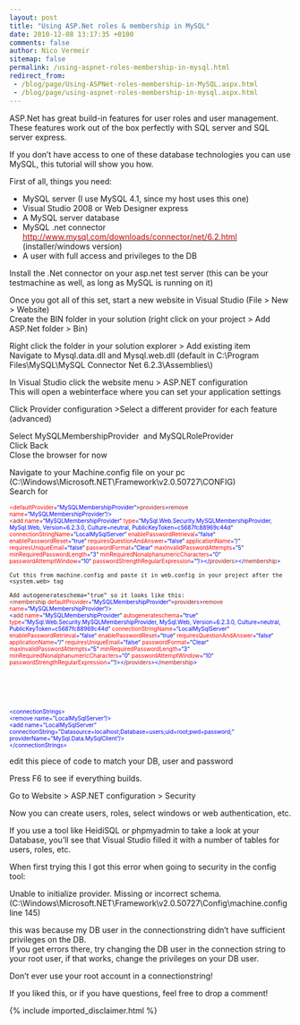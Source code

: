 ```yaml
---
layout: post
title: "Using ASP.Net roles & membership in MySQL"
date: 2010-12-08 13:17:35 +0100
comments: false
author: Nico Vermeir
sitemap: false
permalink: /using-aspnet-roles-membership-in-mysql.html
redirect_from:
 - /blog/page/Using-ASPNet-roles-membership-in-MySQL.aspx.html
 - /blog/page/using-aspnet-roles-membership-in-mysql.aspx.html
---
```

<div class="entry">
<p>ASP.Net has great build-in features for user roles and user management.<br />These features work out of the box perfectly with SQL server and SQL server express.</p>
<p>If you don&rsquo;t have access to one of these database technologies you can use MySQL, this tutorial will show you how.</p>
<p>First of all, things you need:</p>
<ul>
<li>MySQL server (I use MySQL 4.1, since my host uses this one)</li>
<li>Visual Studio 2008 or Web Designer express</li>
<li>A MySQL server database</li>
<li>MySQL .net connector <a href="http://www.mysql.com/downloads/connector/net/6.2.html"><span style="color: #cc0000;">http://www.mysql.com/downloads/connector/net/6.2.html</span></a>&nbsp; (installer/windows version)</li>
<li>A user with full access and privileges to the DB</li>
</ul>
<p>Install the .Net connector on your asp.net test server (this can be your testmachine as well, as long as MySQL is running on it)</p>
<p>Once you got all of this set, start a new website in Visual Studio (File &gt; New &gt; Website)<br />Create the BIN folder in your solution (right click on your project &gt; Add ASP.Net folder &gt; Bin)</p>
<p>Right click the folder in your solution explorer &gt; Add existing item<br />Navigate to Mysql.data.dll and Mysql.web.dll (default in C:\Program Files\MySQL\MySQL Connector Net 6.2.3\Assemblies\)</p>
<p>In Visual Studio click the website menu &gt; ASP.NET configuration<br />This will open a webinterface where you can set your application settings</p>
<p>Click Provider configuration &gt;Select a different provider for each feature (advanced)</p>
<p>Select MySQLMembershipProvider&nbsp; and MySQLRoleProvider<br />Click Back<br />Close the browser for now</p>
<p>Navigate to your Machine.config file on your pc (C:\Windows\Microsoft.NET\Framework\v2.0.50727\CONFIG)<br />Search for</p>
<p><span style="color: #ff0000; font-size: x-small;"><span style="color: #ff0000; font-size: x-small;">&lt;defaultProvider</span></span><span style="color: #0000ff; font-size: x-small;"><span style="color: #0000ff; font-size: x-small;">=</span></span><span style="font-size: x-small;">&ldquo;</span><span style="color: #0000ff; font-size: x-small;"><span style="color: #0000ff; font-size: x-small;">MySQLMembershipProvider</span></span><span style="font-size: x-small;">&ldquo;</span><span style="color: #0000ff; font-size: x-small;"><span style="color: #0000ff; font-size: x-small;">&gt;</span></span><span style="color: #a31515; font-size: x-small;"><span style="color: #a31515; font-size: x-small;">providers</span></span><span style="color: #0000ff; font-size: x-small;"><span style="color: #0000ff; font-size: x-small;">&gt;</span></span><span style="color: #a31515; font-size: x-small;"><span style="color: #a31515; font-size: x-small;">remove</span></span><span style="color: #0000ff; font-size: x-small;"><span style="color: #0000ff; font-size: x-small;"> </span></span><span style="color: #ff0000; font-size: x-small;"><span style="color: #ff0000; font-size: x-small;">name</span></span><span style="color: #0000ff; font-size: x-small;"><span style="color: #0000ff; font-size: x-small;">=</span></span><span style="font-size: x-small;">&ldquo;</span><span style="color: #0000ff; font-size: x-small;"><span style="color: #0000ff; font-size: x-small;">MySQLMembershipProvider</span></span><span style="font-size: x-small;">&ldquo;</span><span style="color: #0000ff; font-size: x-small;"><span style="color: #0000ff; font-size: x-small;">/&gt;<br /></span></span><span style="color: #a31515; font-size: x-small;"><span style="color: #a31515; font-size: x-small;">&lt;add</span></span><span style="color: #0000ff; font-size: x-small;"><span style="color: #0000ff; font-size: x-small;"> </span></span><span style="color: #ff0000; font-size: x-small;"><span style="color: #ff0000; font-size: x-small;">name</span></span><span style="color: #0000ff; font-size: x-small;"><span style="color: #0000ff; font-size: x-small;">=</span></span><span style="font-size: x-small;">&ldquo;</span><span style="color: #0000ff; font-size: x-small;"><span style="color: #0000ff; font-size: x-small;">MySQLMembershipProvider</span></span><span style="font-size: x-small;">&ldquo;</span><span style="color: #0000ff; font-size: x-small;"><span style="color: #0000ff; font-size: x-small;"> </span></span><span style="color: #ff0000; font-size: x-small;"><span style="color: #ff0000; font-size: x-small;">type</span></span><span style="color: #0000ff; font-size: x-small;"><span style="color: #0000ff; font-size: x-small;">=</span></span><span style="font-size: x-small;">&ldquo;</span><span style="color: #0000ff; font-size: x-small;"><span style="color: #0000ff; font-size: x-small;">MySql.Web.Security.MySQLMembershipProvider, MySql.Web, Version=6.2.3.0, Culture=neutral, PublicKeyToken=c5687fc88969c44d</span></span><span style="font-size: x-small;">&ldquo;</span><span style="color: #0000ff; font-size: x-small;"><span style="color: #0000ff; font-size: x-small;"> </span></span><span style="color: #ff0000; font-size: x-small;"><span style="color: #ff0000; font-size: x-small;">connectionStringName</span></span><span style="color: #0000ff; font-size: x-small;"><span style="color: #0000ff; font-size: x-small;">=</span></span><span style="font-size: x-small;">&ldquo;</span><span style="color: #0000ff; font-size: x-small;"><span style="color: #0000ff; font-size: x-small;">LocalMySqlServer</span></span><span style="font-size: x-small;">&ldquo;</span><span style="color: #0000ff; font-size: x-small;"><span style="color: #0000ff; font-size: x-small;"> </span></span><span style="color: #ff0000; font-size: x-small;"><span style="color: #ff0000; font-size: x-small;">enablePasswordRetrieval</span></span><span style="color: #0000ff; font-size: x-small;"><span style="color: #0000ff; font-size: x-small;">=</span></span><span style="font-size: x-small;">&ldquo;</span><span style="color: #0000ff; font-size: x-small;"><span style="color: #0000ff; font-size: x-small;">false</span></span><span style="font-size: x-small;">&ldquo;</span><span style="color: #0000ff; font-size: x-small;"><span style="color: #0000ff; font-size: x-small;"> </span></span><span style="color: #ff0000; font-size: x-small;"><span style="color: #ff0000; font-size: x-small;">enablePasswordReset</span></span><span style="color: #0000ff; font-size: x-small;"><span style="color: #0000ff; font-size: x-small;">=</span></span><span style="font-size: x-small;">&ldquo;</span><span style="color: #0000ff; font-size: x-small;"><span style="color: #0000ff; font-size: x-small;">true</span></span><span style="font-size: x-small;">&ldquo;</span><span style="color: #0000ff; font-size: x-small;"><span style="color: #0000ff; font-size: x-small;"> </span></span><span style="color: #ff0000; font-size: x-small;"><span style="color: #ff0000; font-size: x-small;">requiresQuestionAndAnswer</span></span><span style="color: #0000ff; font-size: x-small;"><span style="color: #0000ff; font-size: x-small;">=</span></span><span style="font-size: x-small;">&ldquo;</span><span style="color: #0000ff; font-size: x-small;"><span style="color: #0000ff; font-size: x-small;">false</span></span><span style="font-size: x-small;">&ldquo;</span><span style="color: #0000ff; font-size: x-small;"><span style="color: #0000ff; font-size: x-small;"> </span></span><span style="color: #ff0000; font-size: x-small;"><span style="color: #ff0000; font-size: x-small;">applicationName</span></span><span style="color: #0000ff; font-size: x-small;"><span style="color: #0000ff; font-size: x-small;">=</span></span><span style="font-size: x-small;">&ldquo;</span><span style="color: #0000ff; font-size: x-small;"><span style="color: #0000ff; font-size: x-small;">/</span></span><span style="font-size: x-small;">&ldquo;</span><span style="color: #0000ff; font-size: x-small;"><span style="color: #0000ff; font-size: x-small;"> </span></span><span style="color: #ff0000; font-size: x-small;"><span style="color: #ff0000; font-size: x-small;">requiresUniqueEmail</span></span><span style="color: #0000ff; font-size: x-small;"><span style="color: #0000ff; font-size: x-small;">=</span></span><span style="font-size: x-small;">&ldquo;</span><span style="color: #0000ff; font-size: x-small;"><span style="color: #0000ff; font-size: x-small;">false</span></span><span style="font-size: x-small;">&ldquo;</span><span style="color: #0000ff; font-size: x-small;"><span style="color: #0000ff; font-size: x-small;"> </span></span><span style="color: #ff0000; font-size: x-small;"><span style="color: #ff0000; font-size: x-small;">passwordFormat</span></span><span style="color: #0000ff; font-size: x-small;"><span style="color: #0000ff; font-size: x-small;">=</span></span><span style="font-size: x-small;">&ldquo;</span><span style="color: #0000ff; font-size: x-small;"><span style="color: #0000ff; font-size: x-small;">Clear</span></span><span style="font-size: x-small;">&ldquo;</span><span style="color: #0000ff; font-size: x-small;"><span style="color: #0000ff; font-size: x-small;"> </span></span><span style="color: #ff0000; font-size: x-small;"><span style="color: #ff0000; font-size: x-small;">maxInvalidPasswordAttempts</span></span><span style="color: #0000ff; font-size: x-small;"><span style="color: #0000ff; font-size: x-small;">=</span></span><span style="font-size: x-small;">&ldquo;</span><span style="color: #0000ff; font-size: x-small;"><span style="color: #0000ff; font-size: x-small;">5</span></span><span style="font-size: x-small;">&ldquo;</span><span style="color: #0000ff; font-size: x-small;"><span style="color: #0000ff; font-size: x-small;"> </span></span><span style="color: #ff0000; font-size: x-small;"><span style="color: #ff0000; font-size: x-small;">minRequiredPasswordLength</span></span><span style="color: #0000ff; font-size: x-small;"><span style="color: #0000ff; font-size: x-small;">=</span></span><span style="font-size: x-small;">&ldquo;</span><span style="color: #0000ff; font-size: x-small;"><span style="color: #0000ff; font-size: x-small;">3</span></span><span style="font-size: x-small;">&ldquo;</span><span style="color: #0000ff; font-size: x-small;"><span style="color: #0000ff; font-size: x-small;"> </span></span><span style="color: #ff0000; font-size: x-small;"><span style="color: #ff0000; font-size: x-small;">minRequiredNonalphanumericCharacters</span></span><span style="color: #0000ff; font-size: x-small;"><span style="color: #0000ff; font-size: x-small;">=</span></span><span style="font-size: x-small;">&ldquo;</span><span style="color: #0000ff; font-size: x-small;"><span style="color: #0000ff; font-size: x-small;">0</span></span><span style="font-size: x-small;">&ldquo;</span><span style="color: #0000ff; font-size: x-small;"><span style="color: #0000ff; font-size: x-small;"> </span></span><span style="color: #ff0000; font-size: x-small;"><span style="color: #ff0000; font-size: x-small;">passwordAttemptWindow</span></span><span style="color: #0000ff; font-size: x-small;"><span style="color: #0000ff; font-size: x-small;">=</span></span><span style="font-size: x-small;">&ldquo;</span><span style="color: #0000ff; font-size: x-small;"><span style="color: #0000ff; font-size: x-small;">10</span></span><span style="font-size: x-small;">&ldquo;</span><span style="color: #0000ff; font-size: x-small;"><span style="color: #0000ff; font-size: x-small;"> </span></span><span style="color: #ff0000; font-size: x-small;"><span style="color: #ff0000; font-size: x-small;">passwordStrengthRegularExpression</span></span><span style="color: #0000ff; font-size: x-small;"><span style="color: #0000ff; font-size: x-small;">=</span></span><span style="font-size: x-small;">&ldquo;&rdquo;</span><span style="color: #0000ff; font-size: x-small;"><span style="color: #0000ff; font-size: x-small;">/&gt;&lt;/</span></span><span style="color: #a31515; font-size: x-small;"><span style="color: #a31515; font-size: x-small;">providers</span></span><span style="color: #0000ff; font-size: x-small;"><span style="color: #0000ff; font-size: x-small;">&gt;&lt;/</span></span><span style="color: #a31515; font-size: x-small;"><span style="color: #a31515; font-size: x-small;">membership</span></span><span style="color: #0000ff; font-size: x-small;"><span style="color: #0000ff; font-size: x-small;">&gt;</span></span></p>
<p><code><span style="font-size: x-small;">Cut this from machine.config and paste it in web.config in your project after the &lt;system.web&gt; tag</span></code></p>
<p><code><span style="font-size: x-small;">Add autogenerateschema="true" so it looks like this:<br /></span></code><span style="color: #a31515; font-size: x-small;"><span style="color: #a31515; font-size: x-small;">&lt;membership</span></span><span style="color: #0000ff; font-size: x-small;"><span style="color: #0000ff; font-size: x-small;"> </span></span><span style="color: #ff0000; font-size: x-small;"><span style="color: #ff0000; font-size: x-small;">defaultProvider</span></span><span style="color: #0000ff; font-size: x-small;"><span style="color: #0000ff; font-size: x-small;">=</span></span><span style="font-size: x-small;">&ldquo;</span><span style="color: #0000ff; font-size: x-small;"><span style="color: #0000ff; font-size: x-small;">MySQLMembershipProvider</span></span><span style="font-size: x-small;">&ldquo;</span><span style="color: #0000ff; font-size: x-small;"><span style="color: #0000ff; font-size: x-small;">&gt;</span></span><span style="color: #a31515; font-size: x-small;"><span style="color: #a31515; font-size: x-small;">providers</span></span><span style="color: #0000ff; font-size: x-small;"><span style="color: #0000ff; font-size: x-small;">&gt;</span></span><span style="color: #a31515; font-size: x-small;"><span style="color: #a31515; font-size: x-small;">remove</span></span><span style="color: #0000ff; font-size: x-small;"><span style="color: #0000ff; font-size: x-small;"> </span></span><span style="color: #ff0000; font-size: x-small;"><span style="color: #ff0000; font-size: x-small;">name</span></span><span style="color: #0000ff; font-size: x-small;"><span style="color: #0000ff; font-size: x-small;">=</span></span><span style="font-size: x-small;">&ldquo;</span><span style="color: #0000ff; font-size: x-small;"><span style="color: #0000ff; font-size: x-small;">MySQLMembershipProvider</span></span><span style="font-size: x-small;">&ldquo;</span><span style="color: #0000ff; font-size: x-small;"><span style="color: #0000ff; font-size: x-small;">/&gt;<br />&lt;</span></span><span style="color: #a31515; font-size: x-small;"><span style="color: #a31515; font-size: x-small;">add</span></span><span style="color: #0000ff; font-size: x-small;"><span style="color: #0000ff; font-size: x-small;"> </span></span><span style="color: #ff0000; font-size: x-small;"><span style="color: #ff0000; font-size: x-small;">name</span></span><span style="color: #0000ff; font-size: x-small;"><span style="color: #0000ff; font-size: x-small;">=</span></span><span style="font-size: x-small;">&ldquo;</span><span style="color: #0000ff; font-size: x-small;"><span style="color: #0000ff; font-size: x-small;">MySQLMembershipProvider</span></span><span style="font-size: x-small;">&ldquo;</span><span style="color: #0000ff; font-size: x-small;"><span style="color: #0000ff; font-size: x-small;"> </span></span><span style="color: #ff0000; font-size: x-small;"><span style="color: #ff0000; font-size: x-small;">autogenerateschema</span></span><span style="color: #0000ff; font-size: x-small;"><span style="color: #0000ff; font-size: x-small;">=</span></span><span style="font-size: x-small;">&ldquo;</span><span style="color: #0000ff; font-size: x-small;"><span style="color: #0000ff; font-size: x-small;">true</span></span><span style="font-size: x-small;">&ldquo;</span><span style="color: #0000ff; font-size: x-small;"><span style="color: #0000ff; font-size: x-small;"> </span></span><span style="color: #ff0000; font-size: x-small;"><span style="color: #ff0000; font-size: x-small;">type</span></span><span style="color: #0000ff; font-size: x-small;"><span style="color: #0000ff; font-size: x-small;">=</span></span><span style="font-size: x-small;">&ldquo;</span><span style="color: #0000ff; font-size: x-small;"><span style="color: #0000ff; font-size: x-small;">MySql.Web.Security.MySQLMembershipProvider, MySql.Web, Version=6.2.3.0, Culture=neutral, PublicKeyToken=c5687fc88969c44d</span></span><span style="font-size: x-small;">&ldquo;</span><span style="color: #0000ff; font-size: x-small;"><span style="color: #0000ff; font-size: x-small;"> </span></span><span style="color: #ff0000; font-size: x-small;"><span style="color: #ff0000; font-size: x-small;">connectionStringName</span></span><span style="color: #0000ff; font-size: x-small;"><span style="color: #0000ff; font-size: x-small;">=</span></span><span style="font-size: x-small;">&ldquo;</span><span style="color: #0000ff; font-size: x-small;"><span style="color: #0000ff; font-size: x-small;">LocalMySqlServer</span></span><span style="font-size: x-small;">&ldquo;</span><span style="color: #0000ff; font-size: x-small;"><span style="color: #0000ff; font-size: x-small;"> </span></span><span style="color: #ff0000; font-size: x-small;"><span style="color: #ff0000; font-size: x-small;">enablePasswordRetrieval</span></span><span style="color: #0000ff; font-size: x-small;"><span style="color: #0000ff; font-size: x-small;">=</span></span><span style="font-size: x-small;">&ldquo;</span><span style="color: #0000ff; font-size: x-small;"><span style="color: #0000ff; font-size: x-small;">false</span></span><span style="font-size: x-small;">&ldquo;</span><span style="color: #0000ff; font-size: x-small;"><span style="color: #0000ff; font-size: x-small;"> </span></span><span style="color: #ff0000; font-size: x-small;"><span style="color: #ff0000; font-size: x-small;">enablePasswordReset</span></span><span style="color: #0000ff; font-size: x-small;"><span style="color: #0000ff; font-size: x-small;">=</span></span><span style="font-size: x-small;">&ldquo;</span><span style="color: #0000ff; font-size: x-small;"><span style="color: #0000ff; font-size: x-small;">true</span></span><span style="font-size: x-small;">&ldquo;</span><span style="color: #0000ff; font-size: x-small;"><span style="color: #0000ff; font-size: x-small;"> </span></span><span style="color: #ff0000; font-size: x-small;"><span style="color: #ff0000; font-size: x-small;">requiresQuestionAndAnswer</span></span><span style="color: #0000ff; font-size: x-small;"><span style="color: #0000ff; font-size: x-small;">=</span></span><span style="font-size: x-small;">&ldquo;</span><span style="color: #0000ff; font-size: x-small;"><span style="color: #0000ff; font-size: x-small;">false</span></span><span style="font-size: x-small;">&ldquo;</span><span style="color: #0000ff; font-size: x-small;"><span style="color: #0000ff; font-size: x-small;"> </span></span><span style="color: #ff0000; font-size: x-small;"><span style="color: #ff0000; font-size: x-small;">applicationName</span></span><span style="color: #0000ff; font-size: x-small;"><span style="color: #0000ff; font-size: x-small;">=</span></span><span style="font-size: x-small;">&ldquo;</span><span style="color: #0000ff; font-size: x-small;"><span style="color: #0000ff; font-size: x-small;">/</span></span><span style="font-size: x-small;">&ldquo;</span><span style="color: #0000ff; font-size: x-small;"><span style="color: #0000ff; font-size: x-small;"> </span></span><span style="color: #ff0000; font-size: x-small;"><span style="color: #ff0000; font-size: x-small;">requiresUniqueEmail</span></span><span style="color: #0000ff; font-size: x-small;"><span style="color: #0000ff; font-size: x-small;">=</span></span><span style="font-size: x-small;">&ldquo;</span><span style="color: #0000ff; font-size: x-small;"><span style="color: #0000ff; font-size: x-small;">false</span></span><span style="font-size: x-small;">&ldquo;</span><span style="color: #0000ff; font-size: x-small;"><span style="color: #0000ff; font-size: x-small;"> </span></span><span style="color: #ff0000; font-size: x-small;"><span style="color: #ff0000; font-size: x-small;">passwordFormat</span></span><span style="color: #0000ff; font-size: x-small;"><span style="color: #0000ff; font-size: x-small;">=</span></span><span style="font-size: x-small;">&ldquo;</span><span style="color: #0000ff; font-size: x-small;"><span style="color: #0000ff; font-size: x-small;">Clear</span></span><span style="font-size: x-small;">&ldquo;</span><span style="color: #0000ff; font-size: x-small;"><span style="color: #0000ff; font-size: x-small;"> </span></span><span style="color: #ff0000; font-size: x-small;"><span style="color: #ff0000; font-size: x-small;">maxInvalidPasswordAttempts</span></span><span style="color: #0000ff; font-size: x-small;"><span style="color: #0000ff; font-size: x-small;">=</span></span><span style="font-size: x-small;">&ldquo;</span><span style="color: #0000ff; font-size: x-small;"><span style="color: #0000ff; font-size: x-small;">5</span></span><span style="font-size: x-small;">&ldquo;</span><span style="color: #0000ff; font-size: x-small;"><span style="color: #0000ff; font-size: x-small;"> </span></span><span style="color: #ff0000; font-size: x-small;"><span style="color: #ff0000; font-size: x-small;">minRequiredPasswordLength</span></span><span style="color: #0000ff; font-size: x-small;"><span style="color: #0000ff; font-size: x-small;">=</span></span><span style="font-size: x-small;">&ldquo;</span><span style="color: #0000ff; font-size: x-small;"><span style="color: #0000ff; font-size: x-small;">3</span></span><span style="font-size: x-small;">&ldquo;</span><span style="color: #0000ff; font-size: x-small;"><span style="color: #0000ff; font-size: x-small;"> </span></span><span style="color: #ff0000; font-size: x-small;"><span style="color: #ff0000; font-size: x-small;">minRequiredNonalphanumericCharacters</span></span><span style="color: #0000ff; font-size: x-small;"><span style="color: #0000ff; font-size: x-small;">=</span></span><span style="font-size: x-small;">&ldquo;</span><span style="color: #0000ff; font-size: x-small;"><span style="color: #0000ff; font-size: x-small;">0</span></span><span style="font-size: x-small;">&ldquo;</span><span style="color: #0000ff; font-size: x-small;"><span style="color: #0000ff; font-size: x-small;"> </span></span><span style="color: #ff0000; font-size: x-small;"><span style="color: #ff0000; font-size: x-small;">passwordAttemptWindow</span></span><span style="color: #0000ff; font-size: x-small;"><span style="color: #0000ff; font-size: x-small;">=</span></span><span style="font-size: x-small;">&ldquo;</span><span style="color: #0000ff; font-size: x-small;"><span style="color: #0000ff; font-size: x-small;">10</span></span><span style="font-size: x-small;">&ldquo;</span><span style="color: #0000ff; font-size: x-small;"><span style="color: #0000ff; font-size: x-small;"> </span></span><span style="color: #ff0000; font-size: x-small;"><span style="color: #ff0000; font-size: x-small;">passwordStrengthRegularExpression</span></span><span style="color: #0000ff; font-size: x-small;"><span style="color: #0000ff; font-size: x-small;">=</span></span><span style="font-size: x-small;">&ldquo;&rdquo;</span><span style="color: #0000ff; font-size: x-small;"><span style="color: #0000ff; font-size: x-small;">/&gt;&lt;/</span></span><span style="color: #a31515; font-size: x-small;"><span style="color: #a31515; font-size: x-small;">providers</span></span><span style="color: #0000ff; font-size: x-small;"><span style="color: #0000ff; font-size: x-small;">&gt;&lt;/</span></span><span style="color: #a31515; font-size: x-small;"><span style="color: #a31515; font-size: x-small;">membership</span></span><span style="color: #0000ff; font-size: x-small;"><span style="color: #0000ff; font-size: x-small;">&gt;</span></span></p>
<p><span style="color: #ffffff;">Search for &lt;connectionstrings&nbsp; /&gt;</span></p>
<p><span style="color: #ffffff;">replace this with</span></p>
<p><span style="color: #0000ff; font-size: x-small;">&lt;connectionStrings&gt;<br />&lt;remove name=&rdquo;LocalMySqlServer&rdquo;/&gt;<br />&lt;add name=&rdquo;LocalMySqlServer&rdquo;<br />connectionString=&rdquo;Datasource=localhost;Database=users;uid=root;pwd=password;&rdquo;<br />providerName=&rdquo;MySql.Data.MySqlClient&rdquo;/&gt;<br />&lt;/connectionStrings&gt;</span></p>
<p>edit this piece of code to match your DB, user and password</p>
<p>Press F6 to see if everything builds.</p>
<p>Go to Website &gt; ASP.NET configuration &gt; Security</p>
<p>Now you can create users, roles, select windows or web authentication, etc.</p>
<p>If you use a tool like HeidiSQL or phpmyadmin to take a look at your Database, you&rsquo;ll see that Visual Studio filled it with a number of tables for users, roles, etc.</p>
<p>When first trying this I got this error when going to security in the config tool:</p>
<p>Unable to initialize provider. Missing or incorrect schema. (C:\Windows\Microsoft.NET\Framework\v2.0.50727\Config\machine.config line 145)</p>
<p>this was because my DB user in the connectionstring didn&rsquo;t have sufficient privileges on the DB.<br />If you get errors there, try changing the DB user in the connection string to your root user, if that works, change the privileges on your DB user.</p>
<p>Don&rsquo;t ever use your root account in a connectionstring!</p>
<p>If you liked this, or if you have questions, feel free to drop a comment!</p>
</div>
{% include imported_disclaimer.html %}
